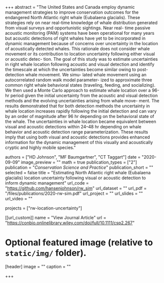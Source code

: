 +++
abstract = "The United States and Canada employ dynamic management strategies to improve conservation outcomes for the endangered North Atlantic right whale (Eubalaena glacialis). These strategies rely on near real-time knowledge of whale distribution generated from visual surveys and opportunistic sightings. Near real- time passive acoustic monitoring (PAM) systems have been operational for many years but acoustic detections of right whales have yet to be incorporated in dynamic management because of concerns over uncertainty in the location of acoustically detected whales. This rationale does not consider whale movement or its contribution to location uncertainty following either visual or acoustic detec- tion. The goal of this study was to estimate uncertainties in right whale location following acoustic and visual detection and identify the timescale at which the uncertainties become similar owing to post-detection whale movement. We simu- lated whale movement using an autocorrelated random walk model parameter- ized to approximate three common right whale behavioral states (traveling, feeding, and socializing). We then used a Monte Carlo approach to estimate whale location over a 96-hr period given the initial uncertainty from the acoustic and visual detection methods and the evolving uncertainties arising from whale move- ment. The results demonstrated that for both detection methods the uncertainty in whale location increases rapidly following the initial detection and can vary by an order of magnitude after 96 hr depending on the behavioral state of the whale. The uncertainties in whale location became equivalent between visual and acoustic detections within 24–48 hr depending on whale behavior and acoustic detection range parameterization. These results imply that using both visual and acoustic detections provides enhanced information for the dynamic management of this visually and acoustically cryptic and highly mobile species."

authors = ["HD Johnson", "MF Baumgartner", "CT Taggart"]
date = "2020-09-09"
image_preview = ""
math = true
publication_types = ["2"]
publication = "*Conservation Science and Practice*"
publication_short = ""
selected = false
title = "Estimating North Atlantic right whale (Eubalaena glacialis) location uncertainty following visual or acoustic detection to inform dynamic management"
url_code = "https://github.com/hansenjohnson/rw_sim"
url_dataset = ""
url_pdf = "/files/publications/2020-rw-sim.pdf"
url_project = ""
url_slides = ""
url_video = ""

projects = ["rw-location-uncertainty"]

[[url_custom]]
name = "View Journal Article"
url = "https://conbio.onlinelibrary.wiley.com/doi/full/10.1111/csp2.267"

# Optional featured image (relative to `static/img/` folder).
[header]
image = ""
caption = ""

+++
